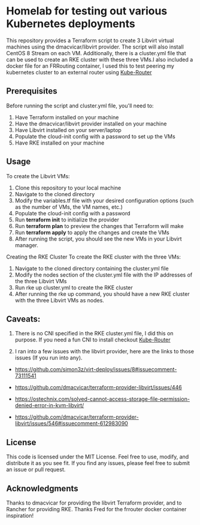 # Homelab for testing out various Kubernetes deployments

This repository provides a Terraform script to create 3 Libvirt virtual machines using the dmacvicar/libvirt provider. The script will also install CentOS 8 Stream on each VM. Additionally, there is a cluster.yml file that can be used to create an RKE cluster with these three VMs.I also included a docker file for an FRRouting container, I used this to test peering my kubernetes cluster to an external router using [Kube-Router](https://github.com/cloudnativelabs/kube-router)

## Prerequisites
Before running the script and cluster.yml file, you'll need to:

1. Have Terraform installed on your machine
2. Have the dmacvicar/libvirt provider installed on your machine
3. Have Libvirt installed on your server/laptop
4. Populate the cloud-init config with a password to set up the VMs
5. Have RKE installed on your machine

## Usage
To create the Libvirt VMs:

1. Clone this repository to your local machine
2. Navigate to the cloned directory
3. Modify the variables.tf file with your desired configuration options (such as the number of VMs, the VM names, etc.)
4. Populate the cloud-init config with a password
5. Run **terraform init** to initialize the provider
6. Run **terraform plan** to preview the changes that Terraform will make
7. Run **terraform apply** to apply the changes and create the VMs
8. After running the script, you should see the new VMs in your Libvirt manager.

Creating the RKE Cluster
To create the RKE cluster with the three VMs:

1. Navigate to the cloned directory containing the cluster.yml file
2. Modify the nodes section of the cluster.yml file with the IP addresses of the three Libvirt VMs
3. Run rke up cluster.yml to create the RKE cluster
4. After running the rke up command, you should have a new RKE cluster with the three Libvirt VMs as nodes.

## Caveats:

1. There is no CNI specified in the RKE cluster.yml file, I did this on purpose. If you need a fun CNI to install checkout [Kube-Router](https://github.com/cloudnativelabs/kube-router)

2. I ran into a few issues with the libvirt provider, here are the links to those issues (If you run into any).

* https://github.com/simon3z/virt-deploy/issues/8#issuecomment-73111541

* https://github.com/dmacvicar/terraform-provider-libvirt/issues/446

* https://ostechnix.com/solved-cannot-access-storage-file-permission-denied-error-in-kvm-libvirt/

* https://github.com/dmacvicar/terraform-provider-libvirt/issues/546#issuecomment-612983090



## License
This code is licensed under the MIT License. Feel free to use, modify, and distribute it as you see fit. If you find any issues, please feel free to submit an issue or pull request.

## Acknowledgments
Thanks to dmacvicar for providing the libvirt Terraform provider, and to Rancher for providing RKE. Thanks Fred for the frrouter docker container inspiration!
